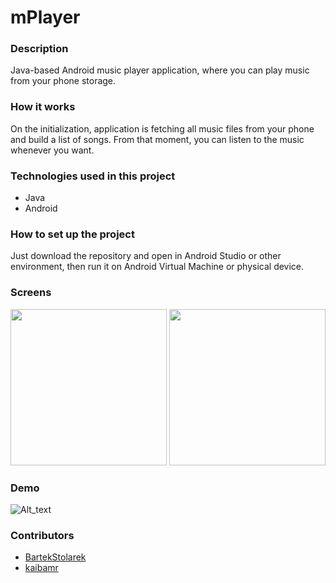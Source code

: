# mPlayer

### Description
Java-based Android music player application, where you can play music from your phone storage.

### How it works
On the initialization, application is fetching all music files from your phone and build a list of songs. From that moment, you can listen to the music whenever you want.

### Technologies used in this project
* Java
* Android

### How to set up the project
Just download the repository and open in Android Studio or other environment, then run it on Android Virtual Machine or physical device.

### Screens
<img src="https://i.ibb.co/KbKDdPJ/scr1.png" width=250 /> <img src="https://i.ibb.co/ZSw5FmN/scr2.png" width=250 />

### Demo
![Alt_text](https://i.ibb.co/WySzbhJ/ezgif-com-video-to-gif-1.gif)

### Contributors
* [BartekStolarek](https://github.com/BartekStolarek)
* [kaibamr](https://github.com/kaibamr)
